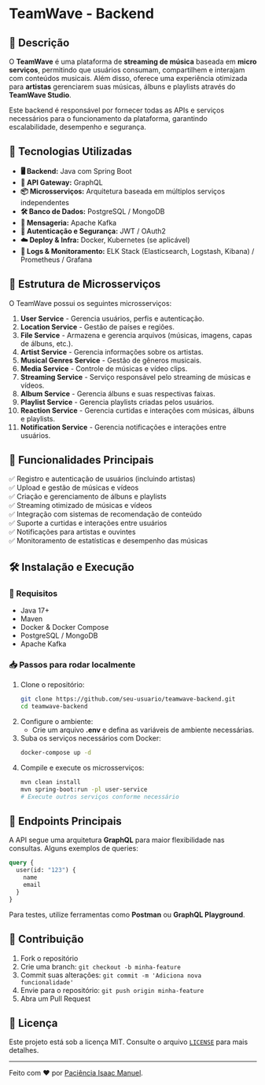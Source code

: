 # TeamWave - Backend

## 📌 Descrição
O **TeamWave** é uma plataforma de **streaming de música** baseada em **micro serviços**, permitindo que usuários consumam, compartilhem e interajam com conteúdos musicais. Além disso, oferece uma experiência otimizada para **artistas** gerenciarem suas músicas, álbuns e playlists através do **TeamWave Studio**.

Este backend é responsável por fornecer todas as APIs e serviços necessários para o funcionamento da plataforma, garantindo escalabilidade, desempenho e segurança.

## 🚀 Tecnologias Utilizadas
- **🖥️ Backend:** Java com Spring Boot
- **🔗 API Gateway:** GraphQL
- **📦 Microsserviços:** Arquitetura baseada em múltiplos serviços independentes
- **🛠️ Banco de Dados:** PostgreSQL / MongoDB
- **📡 Mensageria:** Apache Kafka
- **🔐 Autenticação e Segurança:** JWT / OAuth2
- **☁️ Deploy & Infra:** Docker, Kubernetes (se aplicável)
- **📜 Logs & Monitoramento:** ELK Stack (Elasticsearch, Logstash, Kibana) / Prometheus / Grafana

## 📂 Estrutura de Microsserviços
O TeamWave possui os seguintes microsserviços:

1. **User Service** - Gerencia usuários, perfis e autenticação.
2. **Location Service** - Gestão de países e regiões.
3. **File Service** - Armazena e gerencia arquivos (músicas, imagens, capas de álbuns, etc.).
4. **Artist Service** - Gerencia informações sobre os artistas.
5. **Musical Genres Service** - Gestão de gêneros musicais.
6. **Media Service** - Controle de músicas e vídeo clips.
7. **Streaming Service** - Serviço responsável pelo streaming de músicas e vídeos.
8. **Album Service** - Gerencia álbuns e suas respectivas faixas.
9. **Playlist Service** - Gerencia playlists criadas pelos usuários.
10. **Reaction Service** - Gerencia curtidas e interações com músicas, álbuns e playlists.
11. **Notification Service** - Gerencia notificações e interações entre usuários.

## 🎯 Funcionalidades Principais
✅ Registro e autenticação de usuários (incluindo artistas)  
✅ Upload e gestão de músicas e vídeos  
✅ Criação e gerenciamento de álbuns e playlists  
✅ Streaming otimizado de músicas e vídeos  
✅ Integração com sistemas de recomendação de conteúdo  
✅ Suporte a curtidas e interações entre usuários  
✅ Notificações para artistas e ouvintes  
✅ Monitoramento de estatísticas e desempenho das músicas  

## 🛠️ Instalação e Execução
### 🔧 Requisitos
- Java 17+
- Maven
- Docker & Docker Compose
- PostgreSQL / MongoDB
- Apache Kafka

### 📥 Passos para rodar localmente
1. Clone o repositório:
   ```sh
   git clone https://github.com/seu-usuario/teamwave-backend.git
   cd teamwave-backend
   ```
2. Configure o ambiente:
   - Crie um arquivo **.env** e defina as variáveis de ambiente necessárias.
3. Suba os serviços necessários com Docker:
   ```sh
   docker-compose up -d
   ```
4. Compile e execute os microsserviços:
   ```sh
   mvn clean install
   mvn spring-boot:run -pl user-service
   # Execute outros serviços conforme necessário
   ```

## 📌 Endpoints Principais
A API segue uma arquitetura **GraphQL** para maior flexibilidade nas consultas. Alguns exemplos de queries:
```graphql
query {
  user(id: "123") {
    name
    email
  }
}
```

Para testes, utilize ferramentas como **Postman** ou **GraphQL Playground**.

## 🤝 Contribuição
1. Fork o repositório
2. Crie uma branch: `git checkout -b minha-feature`
3. Commit suas alterações: `git commit -m 'Adiciona nova funcionalidade'`
4. Envie para o repositório: `git push origin minha-feature`
5. Abra um Pull Request

## 📜 Licença
Este projeto está sob a licença MIT. Consulte o arquivo [`LICENSE`](LICENSE) para mais detalhes.

---

Feito com ❤️ por [Paciência Isaac Manuel](https://github.com/manuelisaacdev).

